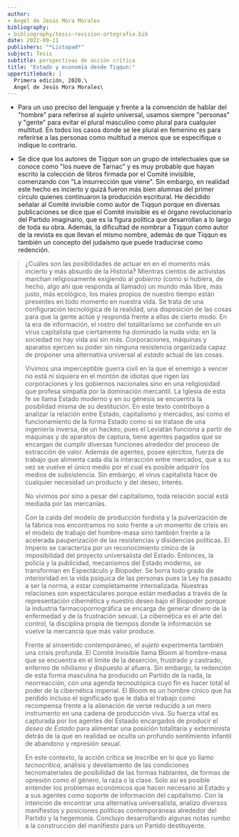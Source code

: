 ```yaml
---
author:
- Angel de Jesús Mora Morales
bibliography:
- bibliography/tesis-revision-ortografia.bib
date: 2022-09-11
publishers: "*Listopad*"
subject: Tesis
subtitle: perspectivas de acción crítica
title: "Estado y economía desde Tiqqun:"
uppertitleback: |
  Primera edición, 2020.\
  Angel de Jesús Mora Morales\
---
```


-   Para un uso preciso del lenguaje y frente a la convención de hablar
    del "hombre" para referirse al *sujeto* universal, usamos siempre
    "personas" y "gente" para evitar el plural masculino como plural
    para cualquier multitud. En todos los casos donde se lee plural en
    femenino es para referirse a las personas como multitud a menos que
    se especifique o indique lo contrario.

-   Se dice que los autores de Tiqqun son un grupo de intelectuales que
    se conoce como "los nueve de Tarnac" y es muy probable que hayan
    escrito la colección de libros firmada por el Comité invisible,
    comenzando con "La insurrección que viene". Sin embargo, en realidad
    este hecho es incierto y quizá fueron más bien alumnas del primer
    círculo quienes continuaron la producción escritural. He decidido
    señalar al Comité invisible como autor de Tiqqun porque en diversas
    publicaciones se dice que el Comité invisible es el órgano
    revolucionario del Partido imaginario, que es la figura política que
    desarrollan a lo largo de toda su obra. Además, la dificultad de
    nombrar a Tiqqun como autor de la revista es que llevan el mismo
    nombre, además de que Tiqqun es también un concepto del judaísmo que
    puede traducirse como redención.

> ¿Cuáles son las posibilidades de actuar en en el momento más incierto
> y más absurdo de la Historia? Mientras cientos de activistas marchan
> religiosamente exigiendo al *gobierno* (como si hubiera, de hecho,
> algo ahí que responda al llamado) un mundo más libre, más justo, más
> ecológico, los males propios de nuestro tiempo están presentes en todo
> momento en nuestra vida. Se trata de una configuración tecnológica de
> la realidad, una disposición de las cosas para que la gente actúe y
> responda frente a ellas de cierto modo. En la era de información, el
> rostro del totalitarismo se confunde en un virus capitalista que
> ciertamente ha dominado la nuda vida: en la sociedad no hay vida así
> sin más. Corporaciones, máquinas y aparatos ejercen su poder sin
> ninguna resistencia organizada capaz de proponer una alternativa
> universal al *estado* actual de las cosas.
>
> Vivimos una imperceptible guerra civil en la que el enemigo a vencer
> no está ni siquiera en el montón de idiotas que rigen las
> corporaciones y los gobiernos nacionales sino en una religiosidad que
> profesa simpatía por la dominación mercantil. La Iglesia de esta fe se
> llama Estado moderno y en su génesis se encuentra la posiblidad misma
> de su destitución. En este texto contribuyo a analizar la relación
> entre Estado, capitalismo y mercados, así como el funcionamiento de la
> forma Estado como si se tratase de una ingeniería inversa, de un
> hackeo, pues el Leviatán funciona a partir de máquinas y de aparatos
> de captura, tiene agentes pagados que se encargan de cumplir diversas
> funciones alrededor del proceso de extracción de valor. Además de
> agentes, posee ejércitos, fuerza de trabajo que alimenta cada día la
> interacción entre mercados, que a su vez se vuelve el único medio por
> el cual es posible adquirir los medios de subsistencia. Sin embargo,
> el virus capitalista hace de cualquier necesidad un producto y del
> deseo, interés.
>
> No vivimos por sino a pesar del capitalismo, toda relación social está
> mediada por las mercanías.
>
> Con la caída del modelo de producción fordista y la pulverización de
> la fábrica nos encontramos no solo frente a un momento de crisis en el
> modelo de trabajo del hombre-masa sino también frente a la acelerada
> pauperización de las resistencias y disidencias políticas. El Imperio
> se caracteriza por un reconocimiento cínico de la imposibilidad del
> proyecto universalista del Estado. Entonces, la policía y la
> publicidad, mecanismos del Estado moderno, se transforman en
> Espectáculo y Biopoder. Se borra todo grado de interioridad en la vida
> psíquica de las personas pues la Ley ha pasado a ser la norma, a estar
> completamente internalizada. Nuestras relaciones son espectáculares
> porque están mediadas a través de la representación cibernética y
> nuestro deseo bajo el Biopoder porque la industria farmacopornográfica
> se encarga de generar dinero de la enfermedad y de la frustración
> sexual. La cibernética es el arte del control, la disciplina propia de
> tiempos donde la información se vuelve la mercancía que más valor
> produce.
>
> Frente al sinsentido contemporáneo, el *sujeto* experimenta también
> una crisis profunda. El Comité Invisible llama Bloom al hombre-masa
> que se encuentra en el límite de la deserción, frustrado y castrado,
> enfermo de nihilismo y dispuesto al afuera. Sin embargo, la redención
> de esta forma masculina ha producido un Partido de la nada, la
> neorreacción, con una agenda tecnoutópica cuyo fin es hacer total el
> poder de la cibernética imperial. El Bloom es un hombre cínico que ha
> perdido incluso el significado que le daba el trabajo como recompensa
> frente a la alienación de verse reducido a un mero instrumento en una
> cadena de producción viva. Su fuerza vital es capturada por los
> agentes del Estaado encargados de producir el *deseo de Estado* para
> alimentar una posición totalitaria y exterminista detrás de la que en
> realidad se oculta un profundo sentimiento infantil de abandono y
> represión sexual.
>
> En este contexto, la acción crítica se inscribe en lo que yo llamo
> *tecnocrítica*, análisis y develamiento de las condiciones
> tecnomateriales de posibilidad de las formas hablantes, de formas de
> opresión como el género, la raza o la clase. Solo así es posible
> entender los problemas económicos que hacen necesario al Estado y a
> sus agentes como soporte de información del capitalismo. Con la
> intención de encontrar una alternativa universalista, analizo diversos
> manifiestos y posiciones políticas contemporáneas alrededor del
> Partido y la hegemonía. Concluyo desarrollando algunas notas rumbo a
> la construcción del manifiesto para un Partido destituyente.
